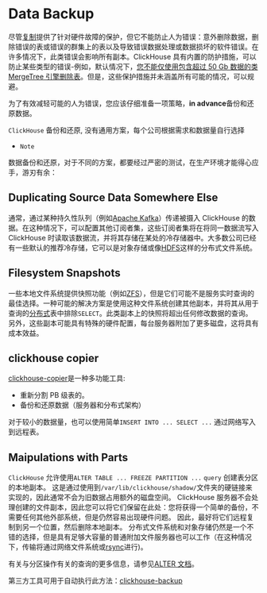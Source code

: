 # Data Backup

尽管[复制](https://clickhouse.yandex/docs/en/operations/table_engines/replication/)提供了针对硬件故障的保护，但它不能防止人为错误：意外删除数据，删除错误的表或错误的群集上的表以及导致错误数据处理或数据损坏的软件错误。在许多情况下，此类错误会影响所有副本。ClickHouse 具有内置的防护措施，可以防止某些类型的错误-例如，默认情况下，[您不能仅使用包含超过 50 Gb 数据的类 MergeTree 引擎删除表](https://github.com/ClickHouse/ClickHouse/blob/v18.14.18-stable/dbms/programs/server/config.xml#L322-L330)。但是，这些保护措施并未涵盖所有可能的情况，可以规避。

为了有效减轻可能的人为错误，您应该仔细准备一项策略，**in advance**备份和还原数据。

`ClickHouse` 备份和还原, 没有通用方案，每个公司根据需求和数据量自行选择

- `Note`

数据备份和还原，对于不同的方案，都要经过严密的测试，在生产环境才能得心应手，游刃有余： 

## Duplicating Source Data Somewhere Else

通常，通过某种持久性队列（例如[Apache Kafka](https://kafka.apache.org/)）传递被摄入 ClickHouse 的数据。在这种情况下，可以配置其他订阅者集，这些订阅者集将在将同一数据流写入 ClickHouse 时读取该数据流，并将其存储在某处的冷存储器中。大多数公司已经有一些默认的推荐冷存储，它可以是对象存储或像[HDFS](https://hadoop.apache.org/docs/stable/hadoop-project-dist/hadoop-hdfs/HdfsDesign.html)这样的分布式文件系统。

## Filesystem Snapshots

一些本地文件系统提供快照功能（例如[ZFS](https://en.wikipedia.org/wiki/ZFS)），但是它们可能不是服务实时查询的最佳选择。一种可能的解决方案是使用这种文件系统创建其他副本，并将其从用于查询的[分布式](https://clickhouse.yandex/docs/en/operations/table_engines/distributed/)表中排除`SELECT`。此类副本上的快照将超出任何修改数据的查询。另外，这些副本可能具有特殊的硬件配置，每台服务器附加了更多磁盘，这将具有成本效益。

## clickhouse copier

[clickhouse-copier](utilities.md)是一种多功能工具:
- 重新分割 PB 级表的。
- 备份和还原数据（服务器和分布式架构）

对于较小的数据量，也可以使用简单`INSERT INTO ... SELECT ...` 通过网络写入到远程表。

## **Maipulations with Parts**

`ClickHouse` 允许使用`ALTER TABLE ... FREEZE PARTITION ...` `query` 创建表分区的本地副本。
这是通过使用到`/var/lib/clickhouse/shadow/`文件夹的硬链接来实现的，因此通常不会为旧数据占用额外的磁盘空间。
ClickHouse 服务器不会处理创建的文件副本，因此您可以将它们保留在此处：您将获得一个简单的备份，不需要任何其他外部系统，但是仍然容易出现硬件问题。
因此，最好将它们远程复制到另一个位置，然后删除本地副本。
分布式文件系统和对象存储仍然是一个不错的选择，但是具有足够大容量的普通附加文件服务器也可以工作（在这种情况下，传输将通过网络文件系统或[rsync](https://en.wikipedia.org/wiki/Rsync)进行)。

有关与分区操作有关的查询的更多信息，请参见[ALTER 文档](https://clickhouse.yandex/docs/en/query_language/alter/#alter_manipulations-with-partitions)。

第三方工具可用于自动执行此方法：[clickhouse-backup](https://github.com/AlexAkulov/clickhouse-backup)
